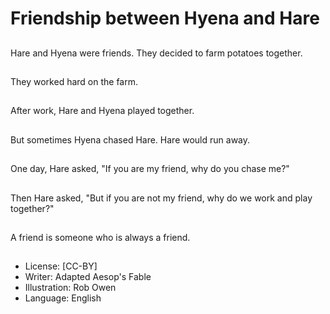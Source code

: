 # Friendship between Hyena and Hare

##
Hare and Hyena
were friends.
They decided
to farm potatoes
together.

##
They worked hard
on the farm.

##
After work,
Hare and Hyena
played together.

##
But sometimes
Hyena chased Hare.
Hare would
run away.

##
One day,
Hare asked,
"If you are my friend,
why do you chase me?"

##
Then Hare asked,
"But if you are
not my friend,
why do we work
and play together?"

##
A friend is someone
who is always a friend.

##
* License: [CC-BY]
* Writer: Adapted Aesop's Fable
* Illustration: Rob Owen
* Language: English
